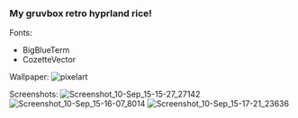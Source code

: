 ### My gruvbox retro hyprland rice!
Fonts:
- BigBlueTerm
- CozetteVector

Wallpaper:
![pixelart](https://github.com/user-attachments/assets/379a5f25-9e87-4560-945b-3c17da584345)

Screenshots:
![Screenshot_10-Sep_15-15-27_27142](https://github.com/user-attachments/assets/48c4caa1-88b4-4e11-a97c-30d08c64d885)
![Screenshot_10-Sep_15-16-07_8014](https://github.com/user-attachments/assets/88d8fa79-61a9-44d3-9a0b-41b2f09eb43d)
![Screenshot_10-Sep_15-17-21_23636](https://github.com/user-attachments/assets/be822132-4d08-484b-97f3-07fd9b9a39e5)
